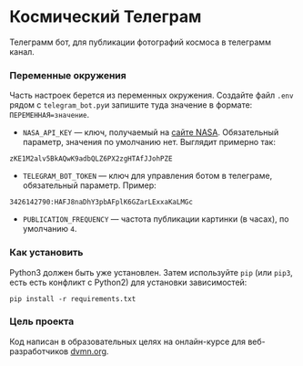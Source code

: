 # Космический Телеграм

Телеграмм бот, для публикации фотографий космоса в телеграмм канал.

### Переменные окружения
Часть настроек берется из переменных окружения. Создайте файл `.env` рядом с `telegram_bot.py`и запишите туда значение в формате: `ПЕРЕМЕННАЯ=значение`.

* `NASA_API_KEY` — ключ, получаемый на [сайте NASA](https://api.nasa.gov/). Обязательный параметр, значения по умолчанию нет.
Выглядит примерно так: 
```
zKE1M2alv5BkAQwK9adbQLZ6PX2zgHTAfJJohPZE
```
* `TELEGRAM_BOT_TOKEN` — ключ для управления ботом в телеграме, обязательный параметр.
Пример:
```
3426142790:HAFJ8naDhY3pbAFplK6GZarLExxaKaLMGc
```
* `PUBLICATION_FREQUENCY` — частота публикации картинки (в часах), по умолчанию `4`.

### Как установить

Python3 должен быть уже установлен. 
Затем используйте `pip` (или `pip3`, есть есть конфликт с Python2) для установки зависимостей:
```
pip install -r requirements.txt
```

### Цель проекта

Код написан в образовательных целях на онлайн-курсе для веб-разработчиков [dvmn.org](https://dvmn.org/).
